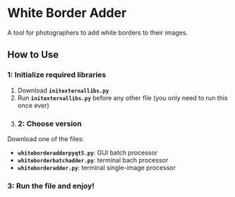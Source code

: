 # White Border Adder
A tool for photographers to add white borders to their images.

## How to Use

### 1: Initialize required libraries
1. Download **`initexternallibs.py`**
2. Run **`initexternallibs.py`** before any other file (you only need to run this once ever)
3. ### 2: Choose version
Download one of the files:
- **`whiteborderadderpyqt5.py`**: GUI batch processor
- **`whiteborderbatchadder.py`**: terminal bach processor
- **`whiteborderadder.py`**: terminal single-image processor

### 3: Run the file and enjoy!
